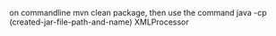 on commandline mvn clean package, then use the command java -cp (created-jar-file-path-and-name) XMLProcessor
